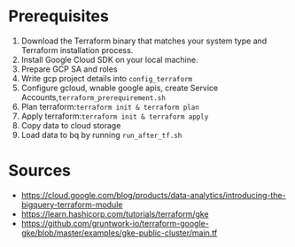 # Prerequisites
1. Download the Terraform binary that matches your system type and Terraform installation process.
2. Install Google Cloud SDK on your local machine.
3. Prepare GCP SA and roles
  1. Write gcp project details into `config_terraform`
  2. Configure gcloud, wnable google apis, create Service Accounts,`terraform_prerequirement.sh`
  3. Plan terraform:`terraform init & terraform plan`
  4. Apply terraform:`terraform init & terraform apply`
  5. Copy data to cloud storage
  6. Load data to bq by running `run_after_tf.sh`


# Sources

* https://cloud.google.com/blog/products/data-analytics/introducing-the-bigquery-terraform-module
* https://learn.hashicorp.com/tutorials/terraform/gke
* https://github.com/gruntwork-io/terraform-google-gke/blob/master/examples/gke-public-cluster/main.tf
